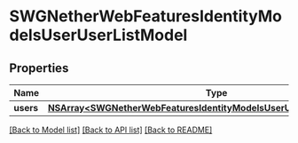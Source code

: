 # SWGNetherWebFeaturesIdentityModelsUserUserListModel

## Properties
Name | Type | Description | Notes
------------ | ------------- | ------------- | -------------
**users** | [**NSArray&lt;SWGNetherWebFeaturesIdentityModelsUserUserSummaryModel&gt;***](SWGNetherWebFeaturesIdentityModelsUserUserSummaryModel.md) |  | [optional] 

[[Back to Model list]](../README.md#documentation-for-models) [[Back to API list]](../README.md#documentation-for-api-endpoints) [[Back to README]](../README.md)



